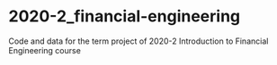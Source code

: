 # 2020-2_financial-engineering

Code and data for the term project of 2020-2 Introduction to Financial Engineering course
